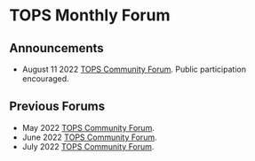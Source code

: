 # TOPS Monthly Forum

## Announcements

* August 11 2022 [TOPS Community Forum](./20220811_community_forum.md). Public participation encouraged.

## Previous Forums
* May 2022 [TOPS Community Forum](./20220512_community_forum.md). 
* June 2022 [TOPS Community Forum](./20220609_community_forum.md). 
* July 2022 [TOPS Community Forum](./20220714_community_forum.md).

